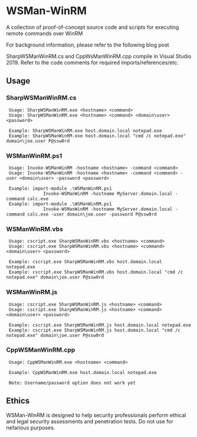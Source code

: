 # WSMan-WinRM
A collection of proof-of-concept source code and scripts for executing remote commands over WinRM

For background information, please refer to the following blog post []()

SharpWSManWinRM.cs and CppWsManWinRM.cpp compile in Visual Studio 2019.  Refer to the code comments for required imports/references/etc.

## Usage

### SharpWSManWinRM.cs
```
 Usage: SharpWSManWinRM.exe <hostname> <command>
 Usage: SharpWSManWinRM.exe <hostname> <command> <domain\user> <password>

 Example: SharpWSManWinRM.exe host.domain.local notepad.exe
 Example: SharpWSManWinRM.exe host.domain.local "cmd /c notepad.exe" domain\joe.user P@ssw0rd
```
### WSManWinRM.ps1
```
 Usage: Invoke-WSManWinRM -hostname <hostname> -command <command>
 Usage: Invoke-WSManWinRM -hostname <hostname> -command <command> -user <domain\user> -password <password>

 Example: import-module .\WSManWinRM.ps1
		      Invoke-WSManWinRM -hostname MyServer.domain.local -command calc.exe
 Example: import-module .\WSManWinRM.ps1
		      Invoke-WSManWinRM -hostname MyServer.domain.local -command calc.exe -user domain\joe.user -password P@ssw0rd
```		  
		  
### WSManWinRM.vbs
```
 Usage: cscript.exe SharpWSManWinRM.vbs <hostname> <command>
 Usage: cscript.exe SharpWSManWinRM.vbs <hostname> <command> <domain\user> <password>

 Example: cscript.exe SharpWSManWinRM.vbs host.domain.local notepad.exe
 Example: cscript.exe SharpWSManWinRM.vbs host.domain.local "cmd /c notepad.exe" domain\joe.user P@ssw0rd	
```
### WSManWinRM.js
```
 Usage: cscript.exe SharpWSManWinRM.js <hostname> <command>
 Usage: cscript.exe SharpWSManWinRM.js <hostname> <command> <domain\user> <password>

 Example: cscript.exe SharpWSManWinRM.js host.domain.local notepad.exe
 Example: cscript.exe SharpWSManWinRM.js host.domain.local "cmd /c notepad.exe" domain\joe.user P@ssw0rd	 
```
### CppWSManWinRM.cpp
```
 Usage: CppWSManWinRM.exe <hostname> <command>

 Example: CppWSManWinRM.exe host.domain.local notepad.exe
 
 Note: Username/password option does not work yet
 ```
 
## Ethics

WSMan-WinRM is designed to help security professionals perform ethical and legal security assessments and penetration tests. Do not use for nefarious purposes.

